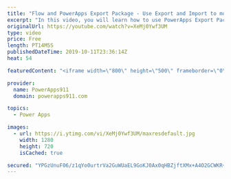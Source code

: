 ```yaml
---
title: "Flow and PowerApps Export Package - Use Export and Import to move a working app"
excerpt: "In this video, you will learn how to use PowerApps Export Package and Import Package to move an App to a new tenant including the associated Flows!   PowerApps Training at https://training.PowerApps911.com"
originalUrl: https://youtube.com/watch?v=XeMj0Ywf3UM
type: video
price: Free
length: PT14M5S
publishedDateTime: 2019-10-11T23:36:14Z
heat: 54

featuredContent: "<iframe width=\"800\" height=\"500\" frameborder=\"0\" src=\"https://www.youtube.com/embed/XeMj0Ywf3UM\" allow=\"accelerometer; autoplay; encrypted-media; gyroscope; picture-in-picture\" allowfullscreen></iframe>"

provider:
  name: PowerApps911
  domain: powerapps911.com

topics:
  - Power Apps

images:
  - url: https://i.ytimg.com/vi/XeMj0Ywf3UM/maxresdefault.jpg
    width: 1280
    height: 720
    isCached: true

secured: "YPGzUnuF06/z1qYo0urtrVa2GuWUaEL9GoKJ0Ax0qHBZjftXMx+A4O2GCWKR+nShfRYCzW+RHiSKKDyhTkLXT11TtrwBjsq4z17kkkcNC4Bd+4zsJwszyoBCFWNtSZLCLI2F/JipmPEKRLNrW2jp+IHpzZM4xeCzYLsfyqkfsNefdP9Y9jj2SRnEEiI1infxL3ArUF4PT3tlp2DZyBUEIZpSRr5UvJj58lcKXC3Ke026qX8pBYAgusxVxwa9c93IyPpOdNYHzHOPAHf6VdMnBKgxckFAo0DwPJwQU4vzTSuO8niA05iSWMwyHeHYtk1GddTp4S3LJVq6fSf/DCWFTqEOvdZVUWrbCSnhuz9onBUKVYz0l9R6zNirQ5WOjRsYxYwjJLMO9N+D3VBAG/To91VPqHbxk1zJTYDaJGYuGus=;YMkYUOOkM4I+67j/Z/EYFQ=="
---
```


